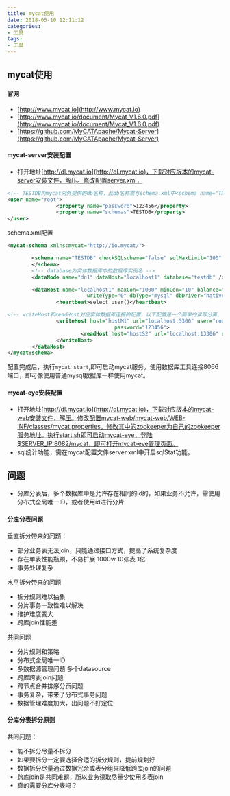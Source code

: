 ```yaml
---
title: mycat使用
date: 2018-05-10 12:11:12
categories:
- 工具
tags:
- 工具
---
```



## mycat使用

#### 官网

- [http://www.mycat.io](http://www.mycat.io)
- [http://www.mycat.io/document/Mycat_V1.6.0.pdf](http://www.mycat.io/document/Mycat_V1.6.0.pdf)
- [https://github.com/MyCATApache/Mycat-Server](https://github.com/MyCATApache/Mycat-Server)


#### mycat-server安装配置
- 打开地址[http://dl.mycat.io](http://dl.mycat.io)，下载对应版本的mycat-server安装文件，解压。修改配置server.xml，
```xml
<!-- TESTDB为mycat对外提供的db名称，此db名称需与schema.xml中<schema name="TESTDB">对应 -->
<user name="root">
                <property name="password">123456</property>
                <property name="schemas">TESTDB</property>
</user>
```
schema.xml配置
```xml
<mycat:schema xmlns:mycat="http://io.mycat/">

        <schema name="TESTDB" checkSQLschema="false" sqlMaxLimit="100" dataNode="dn1">
        </schema>
        <!-- database为实体数据库中的数据库实例名 -->
        <dataNode name="dn1" dataHost="localhost1" database="testdb" />

        <dataHost name="localhost1" maxCon="1000" minCon="10" balance="0"
                          writeType="0" dbType="mysql" dbDriver="native" switchType="1"  slaveThreshold="100">
                <heartbeat>select user()</heartbeat>

<!-- writeHost和readHost对应实体数据库连接的配置，以下配置是一个简单的读写分离, 数据库的主从配置需数据库自行配置 -->                
                <writeHost host="hostM1" url="localhost:3306" user="root"
                                   password="123456">
                        <readHost host="hostS2" url="localhost:13306" user="root" password="123456" />
                </writeHost>
        </dataHost>
</mycat:schema>
```
配置完成后，执行`mycat start`,即可启动mycat服务。使用数据库工具连接8066端口，即可像使用普通mysql数据库一样使用mycat。


#### mycat-eye安装配置

- 打开地址[http://dl.mycat.io](http://dl.mycat.io)，下载对应版本的mycat-web安装文件，解压。修改配置mycat-web/mycat-web/WEB-INF/classes/mycat.properties，修改其中的zookeeper为自己的zookeeper服务地址。执行start.sh即可启动mycat-eye，登陆$SERVER_IP:8082/mycat，即可打开mycat-eye管理页面。
- sql统计功能，需在mycat配置文件server.xml中开启sqlStat功能。

## 问题

- 分库分表后，多个数据库中是允许存在相同的id的，如果业务不允许，需使用分布式全局唯一ID，或者使用id进行分片

#### 分库分表问题

垂直拆分带来的问题：

- 部分业务表无法join，只能通过接口方式，提高了系统复杂度
- 存在单表性能瓶颈，不易扩展 1000w 10张表 1亿
- 事务处理复杂

水平拆分带来的问题

- 拆分规则难以抽象
- 分片事务一致性难以解决
- 维护难度变大
- 跨库join性能差

共同问题

- 分片规则和策略
- 分布式全局唯一ID
- 多数据源管理问题 多个datasource
- 跨库跨表join问题
- 跨节点合并排序分页问题
- 事务复杂，带来了分布式事务问题
- 数据管理难度加大，出问题不好定位

#### 分库分表拆分原则

共同问题：

- 能不拆分尽量不拆分
- 如果要拆分一定要选择合适的拆分规则，提前规划好
- 数据拆分尽量通过数据冗余或表分组来降低跨库join的问题
- 跨库join是共同难题，所以业务读取尽量少使用多表join
- 真的需要分库分表吗？